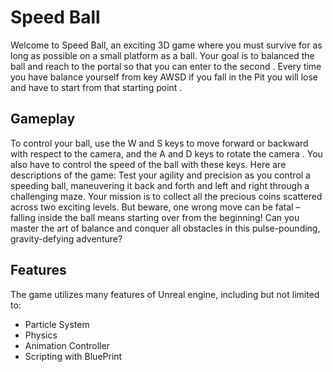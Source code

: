 # Speed Ball

Welcome to Speed Ball, an exciting 3D game where you must survive for as long as possible on a small platform as a ball. Your goal is to balanced the ball and reach to the portal so that you can enter to the second . Every time you have balance yourself from key AWSD if you fall in the Pit you will lose and have to start from that starting point . 

## Gameplay

To control your ball, use the W and S keys to move forward or backward with respect to the camera, and the A and D keys to rotate the camera . You also have to control the speed of the ball with these keys.
Here are descriptions of the game:
Test your agility and precision as you control a speeding ball, maneuvering it back and forth and left and right through a challenging maze. Your mission is to collect all the precious coins scattered across two exciting levels. But beware, one wrong move can be fatal – falling inside the ball means starting over from the beginning! Can you master the art of balance and conquer all obstacles in this pulse-pounding, gravity-defying adventure?


## Features

The game utilizes many features of Unreal engine, including but not limited to:

-   Particle System
-   Physics
-   Animation Controller
-   Scripting with BluePrint
